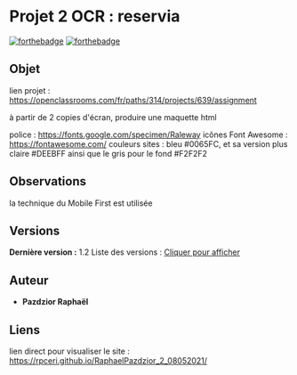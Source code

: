 # Projet 2 OCR : reservia


[![forthebadge](http://forthebadge.com/images/badges/built-with-love.svg)](http://forthebadge.com)  [![forthebadge](http://forthebadge.com/images/badges/powered-by-electricity.svg)](http://forthebadge.com)


## Objet

lien projet  :
https://openclassrooms.com/fr/paths/314/projects/639/assignment

à partir de 2 copies d'écran, produire une maquette html

police : https://fonts.google.com/specimen/Raleway
icônes Font Awesome  : https://fontawesome.com/
couleurs sites : bleu #0065FC, et sa version plus claire #DEEBFF ainsi que le gris pour le fond #F2F2F2
## Observations

la technique du Mobile First est utilisée

## Versions

**Dernière version :** 1.2
Liste des versions : [Cliquer pour afficher](https://github.com/rpceri/ocr.reservia.github.io/tags)


## Auteur

* **Pazdzior Raphaël** 

## Liens

lien direct pour visualiser le site :
https://rpceri.github.io/RaphaelPazdzior_2_08052021/
